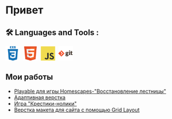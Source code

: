 # Привет

<!--**GennadyUlasen/GennadyUlasen** is a ✨ _special_ ✨ repository because its `README.md` (this file) appears on your GitHub profile.
Here are some ideas to get you started:

- 🔭 I’m currently working on ...
- 🌱 I’m currently learning ...
- 👯 I’m looking to collaborate on ...
- 🤔 I’m looking for help with ...
- 💬 Ask me about ...
- 📫 How to reach me: ...
- 😄 Pronouns: ...
- ⚡ Fun fact: ...
-->
## :hammer_and_wrench: Languages and Tools :
  <img src="https://github.com/devicons/devicon/blob/master/icons/css3/css3-plain-wordmark.svg"  title="CSS3" alt="CSS" width="40" height="40"/>&nbsp;
  <img src="https://github.com/devicons/devicon/blob/master/icons/html5/html5-original.svg" title="HTML5" alt="HTML" width="40" height="40"/>&nbsp;
  <img src="https://github.com/devicons/devicon/blob/master/icons/javascript/javascript-original.svg" title="JavaScript" alt="JavaScript" width="40" height="40"/>&nbsp;
   <img src="https://github.com/devicons/devicon/blob/master/icons/git/git-original-wordmark.svg" title="Git" alt="Git" width="40" height="40"/>
## Мои работы
 - [Playable для игры Homescapes-"Восстановление лестницы"](https://gennadyulasen.github.io/Playable-Homescapes)
 - [Адаптивная верстка](https://gennadyulasen.github.io/AutoBlog/)
 - [Игра "Крестики-нолики"](https://gennadyulasen.github.io/Tic-Tac-Toe-game/)
 - [Верстка макета для сайта с помощью Grid Layout](https://gennadyulasen.github.io/Maket/)

